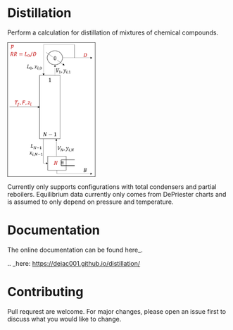 Distillation
============
Perform a calculation for distillation of mixtures
of chemical compounds.

<img 
    src="distillation/column_diagram.png" 
    align="middle"
    width="200"
/>

Currently only supports configurations with total condensers and partial reboilers.
Equilibrium data currently only comes from DePriester charts
and is assumed to only depend on pressure and temperature.


Documentation
=============
The online documentation can be found here_.

.. _here: https://dejac001.github.io/distillation/

Contributing
============
Pull requrest are welcome. For major changes, please open an issue first to discuss what you would like to change.